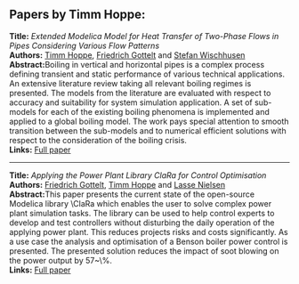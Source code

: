 <h2>Papers by Timm Hoppe:</h2>
<p>
<b>Title:</b> <i> Extended Modelica Model for Heat Transfer of Two-Phase Flows in Pipes Considering Various Flow Patterns </i> <br />
<b>Authors:</b> <a href="../authors/author_114.html">Timm Hoppe</a>, <a href="../authors/author_89.html">Friedrich Gottelt</a> and <a href="../authors/author_303.html">Stefan Wischhusen</a><br />
<b>Abstract:</b>Boiling in vertical and horizontal pipes is a complex process defining transient and static performance of various technical applications. An extensive literature review taking all relevant boiling regimes is presented. The models from the literature are evaluated with respect to accuracy and suitability for system simulation application. A set of sub-models for each of the existing boiling phenomena is implemented and applied to a global boiling model. The work pays special attention to smooth transition between the sub-models and to numerical efficient solutions with respect to the consideration of the boiling crisis.<br />
<b>Links:</b> <a href="../submissions/ecp17132467_HoppeGotteltWischhusen.pdf">Full paper</a></p>
<hr />
<p>
<b>Title:</b> <i> Applying the Power Plant Library ClaRa for Control Optimisation </i> <br />
<b>Authors:</b> <a href="../authors/author_89.html">Friedrich Gottelt</a>, <a href="../authors/author_114.html">Timm Hoppe</a> and <a href="../authors/author_197.html">Lasse Nielsen</a><br />
<b>Abstract:</b>This paper presents the current state of the open-source Modelica library \ClaRa which enables the user to solve complex power plant simulation tasks. The library can be used to help control experts to develop and test controllers without disturbing the daily operation of the applying power plant. This reduces projects risks and costs significantly. As a use case the analysis and optimisation of a Benson boiler power control is presented. The presented solution reduces the impact of soot blowing on the power output by  57~\%.<br />
<b>Links:</b> <a href="../submissions/ecp17132867_GotteltHoppeNielsen.pdf">Full paper</a></p>
